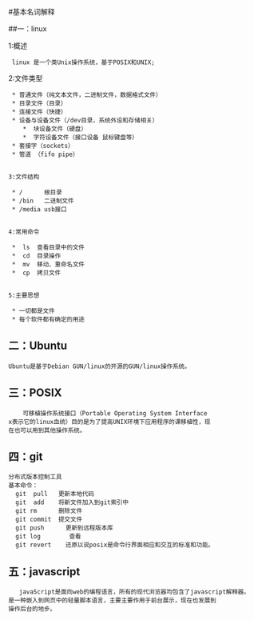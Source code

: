 #基本名词解释

##一：linux

   1:概述

     linux 是一个类Unix操作系统，基于POSIX和UNIX;


   2:文件类型

     * 普通文件（纯文本文件，二进制文件，数据格式文件）
     * 目录文件（目录）
     * 连接文件（快捷）
     * 设备与设备文件（/dev目录，系统外设和存储相关）
        *  块设备文件（硬盘）
        *  字符设备文件（接口设备 鼠标键盘等）
     * 套接字（sockets）
     * 管道 （fifo pipe）


    3:文件结构

     * /      根目录
     * /bin   二进制文件
     * /media usb接口


    4:常用命令  

     *  ls  查看目录中的文件
     *  cd  目录操作
     *  mv  移动、重命名文件
     *  cp  拷贝文件


    5:主要思想

     * 一切都是文件
     * 每个软件都有确定的用途


## 二：Ubuntu

    Ubuntu是基于Debian GUN/linux的开源的GUN/linux操作系统。


## 三：POSIX
        可移植操作系统接口（Portable Operating System Interface
    x表示它的linux血统）目的是为了提高UNIX环境下应用程序的课移植性，现
    在也可以用到其他操作系统。
## 四：git  
    分布式版本控制工具
    基本命令：
      git  pull   更新本地代码
      git  add    将新文件加入到git索引中
      git rm      删除文件
      git commit  提交文件
      git push      更新到远程版本库
      git log        查看
      git revert    还原以说posix是命令行界面相应和交互的标准和功能。
## 五：javascript
       javaScript是面向web的编程语言，所有的现代浏览器均包含了javascript解释器。
    是一种嵌入到网页中的轻量脚本语言，主要主要作用于前台展示，现在也发展到
    操作后台的地步。
